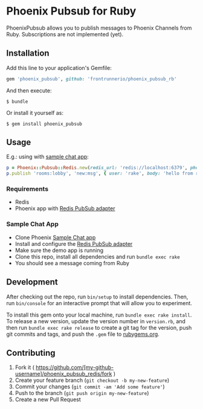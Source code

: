 # Phoenix Pubsub for Ruby

PhoenixPubsub allows you to publish messages to Phoenix Channels from Ruby. Subscriptions are not implemented (yet).

## Installation

Add this line to your application's Gemfile:

```ruby
gem 'phoenix_pubsub', github: 'frontrunnerio/phoenix_pubsub_rb'
```

And then execute:

    $ bundle

Or install it yourself as:

    $ gem install phoenix_pubsub

## Usage

E.g.: using with [sample chat app](https://github.com/chrismccord/phoenix_chat_example):

```ruby
p = Phoenix::Pubsub::Redis.new(redis_url: 'redis://localhost:6379', phoenix_class: 'Chat.PubSub')
p.publish 'rooms:lobby', 'new:msg', { user: 'rake', body: 'hello from ruby!' }
```

### Requirements

  - Redis
  - Phoenix app with [Redis PubSub adapter](https://github.com/phoenixframework/phoenix_pubsub_redis)

### Sample Chat App

  - Clone Phoenix [Sample Chat app](https://github.com/chrismccord/phoenix_chat_example)
  - Install and configure the [Redis PubSub adapter](https://github.com/phoenixframework/phoenix_pubsub_redis)
  - Make sure the demo app is running
  - Clone this repo, install all dependencies and run `bundle exec rake`
  - You should see a message coming from Ruby

## Development

After checking out the repo, run `bin/setup` to install dependencies. Then, run `bin/console` for an interactive prompt that will allow you to experiment.

To install this gem onto your local machine, run `bundle exec rake install`. To release a new version, update the version number in `version.rb`, and then run `bundle exec rake release` to create a git tag for the version, push git commits and tags, and push the `.gem` file to [rubygems.org](https://rubygems.org).

## Contributing

1. Fork it ( https://github.com/[my-github-username]/phoenix_pubsub_redis/fork )
2. Create your feature branch (`git checkout -b my-new-feature`)
3. Commit your changes (`git commit -am 'Add some feature'`)
4. Push to the branch (`git push origin my-new-feature`)
5. Create a new Pull Request
